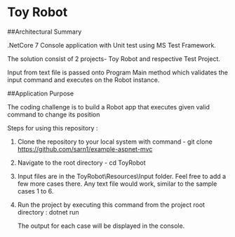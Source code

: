 # Toy Robot

##Architectural Summary

.NetCore 7 Console application with Unit test using MS Test Framework.

The solution consist of 2 projects- Toy Robot and respective Test Project.

Input from text file is passed onto Program Main method which validates the input command and executes on the Robot instance.

##Application Purpose

The coding challenge is to build a Robot app that executes given valid command to change its position

Steps for using this repository : 

1) Clone the repository to your local system with command - git clone https://github.com/sarn1/example-aspnet-mvc

2) Navigate to the root directory - cd ToyRobot 

3) Input files are in the ToyRobot\Resources\Input folder. 
   Feel free to add a few more cases there. Any text file would work, similar to the sample cases 1 to 6.
   
4) Run the project by executing this command from the project root directory : 
   dotnet run
   
   The output for each case will be displayed in the console.
